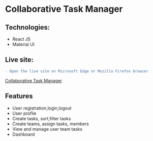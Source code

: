 # Collaborative Task Manager

## Technologies:
- React JS
- Material UI


## Live site: 
```diff
- Open the live site on Microsoft Edge or Mozilla Firefox browser
```
 [Collaborative Task Manager](https://stunning-axolotl-c0388f.netlify.app) 

## Features
- User registration,login,logout
- User profile
- Create tasks, sort,filter tasks
- Create teams, assign tasks, members
- View and manage user team tasks
- Dashboard
